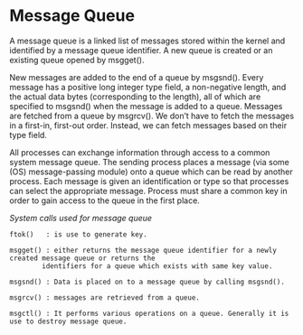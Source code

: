 # Message Queue

A message queue is a linked list of messages stored within the kernel and identified by a message queue identifier.
A new queue is created or an existing queue opened by msgget(). 

New messages are added to the end of a queue by msgsnd(). Every message has a positive long integer type field, a
non-negative length, and the actual data bytes (corresponding to the length), all of which are specified to msgsnd()
when the message is added to a queue. Messages are fetched from a queue by msgrcv(). We don’t have to fetch the
messages in a first-in, first-out order. Instead, we can fetch messages based on their type field.

All processes can exchange information through access to a common system message queue. The sending process places a
message (via some (OS) message-passing module) onto a queue which can be read by another process. Each message is
given an identification or type so that processes can select the appropriate message. Process must share a common key
in order to gain access to the queue in the first place.

<i> System calls used for message queue </i>
```
ftok()   : is use to generate key.

msgget() : either returns the message queue identifier for a newly created message queue or returns the
		identifiers for a queue which exists with same key value.

msgsnd() : Data is placed on to a message queue by calling msgsnd().

msgrcv() : messages are retrieved from a queue.

msgctl() : It performs various operations on a queue. Generally it is use to destroy message queue.
```

